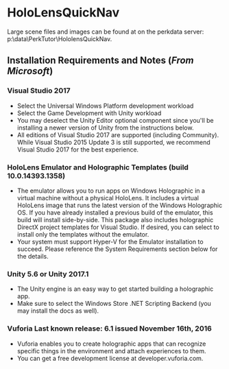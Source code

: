 # HoloLensQuickNav

Large scene files and images can be found at on the perkdata server: p:\data\PerkTutor\HololensQuickNav.

## Installation Requirements and Notes (*From Microsoft*)

### Visual Studio 2017
* Select the Universal Windows Platform development workload
* Select the Game Development with Unity workload
* You may deselect the Unity Editor optional component since you'll be installing a newer version of Unity from the instructions below.
 * All editions of Visual Studio 2017 are supported (including Community). While Visual Studio 2015 Update 3 is still supported, we recommend Visual Studio 2017 for the best experience.

### HoloLens Emulator and Holographic Templates (build 10.0.14393.1358)	
* The emulator allows you to run apps on Windows Holographic in a virtual machine without a physical HoloLens. It includes a virtual HoloLens image that runs the latest version of the Windows Holographic OS. If you have already installed a previous build of the emulator, this build will install side-by-side. This package also includes holographic DirectX project templates for Visual Studio. If desired, you can select to install only the templates without the emulator.
* Your system must support Hyper-V for the Emulator installation to succeed. Please reference the System Requirements section below for the details.

### Unity 5.6 or Unity 2017.1	
* The Unity engine is an easy way to get started building a holographic app. 
* Make sure to select the Windows Store .NET Scripting Backend (you may install the docs as well).

### Vuforia	Last known release: 6.1 issued November 16th, 2016
* Vuforia enables you to create holographic apps that can recognize specific things in the environment and attach experiences to them.
* You can get a free development license at developer.vuforia.com.

